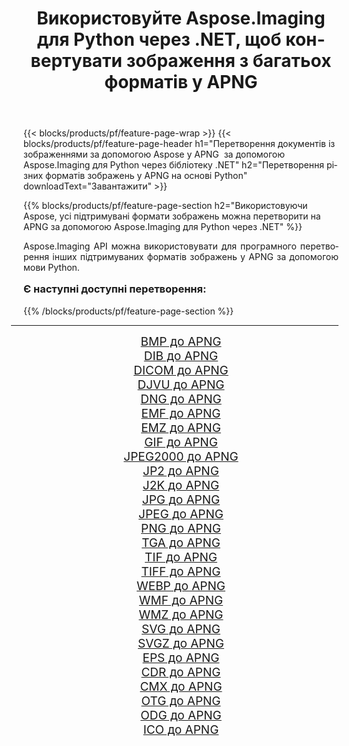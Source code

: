 ﻿---
title: Використовуйте Aspose.Imaging для Python через .NET, щоб конвертувати зображення з багатьох форматів у APNG 
weight: 3920
url: /uk/python-net/conversion/to/apng/ 
lang: uk
langdirlevel: 2
locales: zh-hans,ja,it,ru,de,es,fr,nl,id,lt,pl,pt,vi,tr,ko,zh-hant,ar,hi,th,sv,cs,uk,he
description: Ви можете використовувати Aspose.Imaging для Python через бібліотеку .NET для перетворення різноманітних форматів у APNG
---

{{< blocks/products/pf/feature-page-wrap >}}
{{< blocks/products/pf/feature-page-header h1="Перетворення документів із зображеннями за допомогою Aspose у APNG  за допомогою Aspose.Imaging для Python через бібліотеку .NET" h2="Перетворення різних форматів зображень у APNG на основі Python" downloadText="Завантажити" >}}


{{% blocks/products/pf/feature-page-section  h2="Використовуючи Aspose, усі підтримувані формати зображень можна перетворити на APNG за допомогою Aspose.Imaging для Python через .NET" %}}
<p align=justify>Aspose.Imaging API можна використовувати для програмного перетворення інших підтримуваних форматів зображень у APNG за допомогою мови Python.</p>
<h3 style="margin-top:16px;">
Є наступні доступні перетворення:
</h3>
{{% /blocks/products/pf/feature-page-section %}}
<div class="container-fluid productfamilypage bg-gray">
    <div class="convertypes bg-gray agp-content section">
        <div class="container">
		<hr style="margin-left:-20px;"/>
		<div class="row other-converters" style="gap: 10px;font-size: 19px;text-align:center;">
		    <div class='col-md-3 other-converter remove-lp remove-rp'><a href="/imaging/uk/python-net/conversion/bmp-to-apng/" style="padding:15px;">BMP до APNG</a></div>
<div class='col-md-3 other-converter remove-lp remove-rp'><a href="/imaging/uk/python-net/conversion/dib-to-apng/" style="padding:15px;">DIB до APNG</a></div>
<div class='col-md-3 other-converter remove-lp remove-rp'><a href="/imaging/uk/python-net/conversion/dicom-to-apng/" style="padding:15px;">DICOM до APNG</a></div>
<div class='col-md-3 other-converter remove-lp remove-rp'><a href="/imaging/uk/python-net/conversion/djvu-to-apng/" style="padding:15px;">DJVU до APNG</a></div>
<div class='col-md-3 other-converter remove-lp remove-rp'><a href="/imaging/uk/python-net/conversion/dng-to-apng/" style="padding:15px;">DNG до APNG</a></div>
<div class='col-md-3 other-converter remove-lp remove-rp'><a href="/imaging/uk/python-net/conversion/emf-to-apng/" style="padding:15px;">EMF до APNG</a></div>
<div class='col-md-3 other-converter remove-lp remove-rp'><a href="/imaging/uk/python-net/conversion/emz-to-apng/" style="padding:15px;">EMZ до APNG</a></div>
<div class='col-md-3 other-converter remove-lp remove-rp'><a href="/imaging/uk/python-net/conversion/gif-to-apng/" style="padding:15px;">GIF до APNG</a></div>
<div class='col-md-3 other-converter remove-lp remove-rp'><a href="/imaging/uk/python-net/conversion/jpeg2000-to-apng/" style="padding:15px;">JPEG2000 до APNG</a></div>
<div class='col-md-3 other-converter remove-lp remove-rp'><a href="/imaging/uk/python-net/conversion/jp2-to-apng/" style="padding:15px;">JP2 до APNG</a></div>
<div class='col-md-3 other-converter remove-lp remove-rp'><a href="/imaging/uk/python-net/conversion/j2k-to-apng/" style="padding:15px;">J2K до APNG</a></div>
<div class='col-md-3 other-converter remove-lp remove-rp'><a href="/imaging/uk/python-net/conversion/jpg-to-apng/" style="padding:15px;">JPG до APNG</a></div>
<div class='col-md-3 other-converter remove-lp remove-rp'><a href="/imaging/uk/python-net/conversion/jpeg-to-apng/" style="padding:15px;">JPEG до APNG</a></div>
<div class='col-md-3 other-converter remove-lp remove-rp'><a href="/imaging/uk/python-net/conversion/png-to-apng/" style="padding:15px;">PNG до APNG</a></div>
<div class='col-md-3 other-converter remove-lp remove-rp'><a href="/imaging/uk/python-net/conversion/tga-to-apng/" style="padding:15px;">TGA до APNG</a></div>
<div class='col-md-3 other-converter remove-lp remove-rp'><a href="/imaging/uk/python-net/conversion/tif-to-apng/" style="padding:15px;">TIF до APNG</a></div>
<div class='col-md-3 other-converter remove-lp remove-rp'><a href="/imaging/uk/python-net/conversion/tiff-to-apng/" style="padding:15px;">TIFF до APNG</a></div>
<div class='col-md-3 other-converter remove-lp remove-rp'><a href="/imaging/uk/python-net/conversion/webp-to-apng/" style="padding:15px;">WEBP до APNG</a></div>
<div class='col-md-3 other-converter remove-lp remove-rp'><a href="/imaging/uk/python-net/conversion/wmf-to-apng/" style="padding:15px;">WMF до APNG</a></div>
<div class='col-md-3 other-converter remove-lp remove-rp'><a href="/imaging/uk/python-net/conversion/wmz-to-apng/" style="padding:15px;">WMZ до APNG</a></div>
<div class='col-md-3 other-converter remove-lp remove-rp'><a href="/imaging/uk/python-net/conversion/svg-to-apng/" style="padding:15px;">SVG до APNG</a></div>
<div class='col-md-3 other-converter remove-lp remove-rp'><a href="/imaging/uk/python-net/conversion/svgz-to-apng/" style="padding:15px;">SVGZ до APNG</a></div>
<div class='col-md-3 other-converter remove-lp remove-rp'><a href="/imaging/uk/python-net/conversion/eps-to-apng/" style="padding:15px;">EPS до APNG</a></div>
<div class='col-md-3 other-converter remove-lp remove-rp'><a href="/imaging/uk/python-net/conversion/cdr-to-apng/" style="padding:15px;">CDR до APNG</a></div>
<div class='col-md-3 other-converter remove-lp remove-rp'><a href="/imaging/uk/python-net/conversion/cmx-to-apng/" style="padding:15px;">CMX до APNG</a></div>
<div class='col-md-3 other-converter remove-lp remove-rp'><a href="/imaging/uk/python-net/conversion/otg-to-apng/" style="padding:15px;">OTG до APNG</a></div>
<div class='col-md-3 other-converter remove-lp remove-rp'><a href="/imaging/uk/python-net/conversion/odg-to-apng/" style="padding:15px;">ODG до APNG</a></div>
<div class='col-md-3 other-converter remove-lp remove-rp'><a href="/imaging/uk/python-net/conversion/ico-to-apng/" style="padding:15px;">ICO до APNG</a></div>
                </div>
        </div>
    </div>
</div>
<br/>

